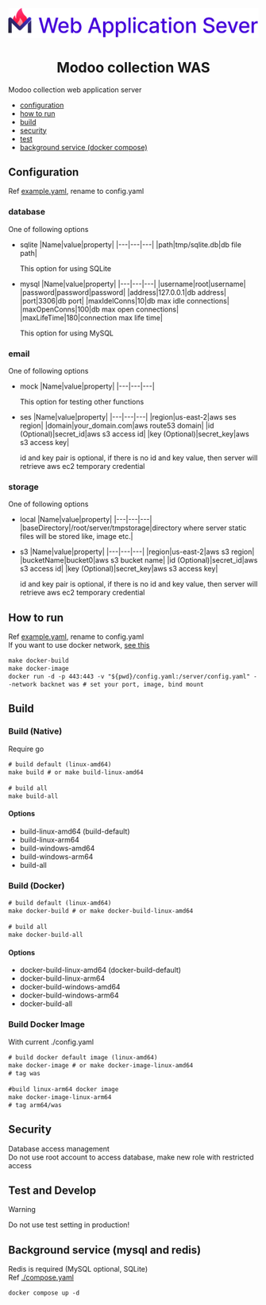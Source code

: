 ![was_image](./docs/was.png)

<div align="center">
<h1>Modoo collection WAS</h1>
</div>

Modoo collection web application server

- [configuration](#configuration)
- [how to run](#how-to-run)
- [build](#build)
- [security](#security)
- [test](#test-and-develop)
- [background service (docker compose)](#background-service-mysql-and-redis)

## Configuration

Ref [example.yaml](./example.yaml), rename to config.yaml

### database

One of following options

- sqlite
  |Name|value|property|
  |---|---|---|
  |path|tmp/sqlite.db|db file path|

  This option for using SQLite

- mysql
  |Name|value|property|
  |---|---|---|
  |username|root|username|
  |password|password|password|
  |address|127.0.0.1|db address|
  |port|3306|db port|
  |maxIdelConns|10|db max idle connections|
  |maxOpenConns|100|db max open connections|
  |maxLifeTime|180|connection max life time|

  This option for using MySQL

### email

One of following options

- mock
  |Name|value|property|
  |---|---|---|

  This option for testing other functions

- ses
  |Name|value|property|
  |---|---|---|
  |region|us-east-2|aws ses region|
  |domain|your_domain.com|aws route53 domain|
  |id (Optional)|secret_id|aws s3 access id|
  |key (Optional)|secret_key|aws s3 access key|

  id and key pair is optional, if there is no id and key value, then server will retrieve aws ec2 temporary credential

### storage

One of following options

- local
  |Name|value|property|
  |---|---|---|
  |baseDirectory|/root/server/tmpstorage|directory where server static files will be stored like, image etc.|

- s3
  |Name|value|property|
  |---|---|---|
  |region|us-east-2|aws s3 region|
  |bucketName|bucket0|aws s3 bucket name|
  |id (Optional)|secret_id|aws s3 access id|
  |key (Optional)|secret_key|aws s3 access key|

  id and key pair is optional, if there is no id and key value, then server will retrieve aws ec2 temporary credential

## How to run

Ref [example.yaml](./example.yaml), rename to config.yaml  
If you want to use docker network, [see this](https://docs.docker.com/network/)

```console
make docker-build
make docker-image
docker run -d -p 443:443 -v "${pwd}/config.yaml:/server/config.yaml" --network backnet was # set your port, image, bind mount
```

## Build

### Build (Native)

Require go

```console
# build default (linux-amd64)
make build # or make build-linux-amd64

# build all
make build-all
```

#### Options

- build-linux-amd64 (build-default)
- build-linux-arm64
- build-windows-amd64
- build-windows-arm64
- build-all

### Build (Docker)

```console
# build default (linux-amd64)
make docker-build # or make docker-build-linux-amd64

# build all
make docker-build-all
```

#### Options

- docker-build-linux-amd64 (docker-build-default)
- docker-build-linux-arm64
- docker-build-windows-amd64
- docker-build-windows-arm64
- docker-build-all

### Build Docker Image

With current ./config.yaml

```console
# build docker default image (linux-amd64)
make docker-image # or make docker-image-linux-amd64
# tag was

#build linux-arm64 docker image
make docker-image-linux-arm64
# tag arm64/was
```

## Security

Database access management  
Do not use root account to access database, make new role with restricted access

## Test and Develop

> [!WARNING]
> Do not use test setting in production!

## Background service (mysql and redis)

Redis is required (MySQL optional, SQLite)  
Ref [./compose.yaml](./compose.yaml)

```console
docker compose up -d
```
